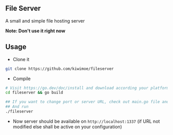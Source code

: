 ## File Server
A small and simple file hosting server

**Note: Don't use it right now**

## Usage
- Clone it
```sh
git clone https://github.com/kiwimoe/fileserver
```
- Compile
```sh
# Visit https://go.dev/doc/install and download according your platform, if you haven't
cd fileserver && go build

## If you want to change port or server URL, check out main.go file and change URL variable
## And run
./fileserver
```
- Now server should be available on `http://localhost:1337` (if URL not modified else shall be active on your configuration)
